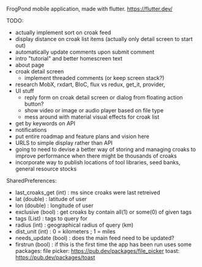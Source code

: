 FrogPond mobile application, made with flutter. https://flutter.dev/

TODO:
* actually implement sort on croak feed
* display distance on croak list items (actually only detail screen to start out)
* automatically update comments upon submit comment
* intro "tutorial" and better homescreen text
* about page
* croak detail screen
	- implement threaded comments (or keep screen stack?)
* research MobX, rxdart, BloC, flux vs redux, get_it, provider, 
* UI stuff
  - reply form on croak detail screen or dialog from floating action button?
  - show video or image or audio player based on file type
  - mess around with material visual effects for croak list
* get by keywords on API
* notifications
* put entire roadmap and feature plans and vision here
* URLS to simple display rather than API
* going to need to devise a better way of storing and managing croaks to improve performance when there might be thousands of croaks 
* incorporate way to publish locations of tool libraries, seed banks, general resource stocks

SharedPreferences:
  * last_croaks_get (int) : ms since croaks were last retreived
  * lat (double) : latitude of user
  * lon (double) : longitude of user
  * exclusive (bool) : get croaks by contain all(1) or some(0) of given tags
  * tags (List<String>) : tags to query for
  * radius (int) : geographical radius of query (km)
  * dist_unit (int) : 0 = kilometers ; 1 = miles
  * needs_update (bool) : does the main feed need to be updated?
  * firstrun (bool) : if this is the first time the app has been run
uses some packages:
  file picker: https://pub.dev/packages/file_picker
  toast: https://pub.dev/packages/toast

